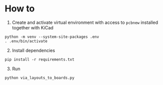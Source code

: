 # How to

1. Create and activate virtual environment with access to `pcbnew` installed
together with KiCad

```shell
python -m venv --system-site-packages .env
. .env/bin/activate
```

2. Install dependencies

```shell
pip install -r requirements.txt
```

3. Run

```
python via_layouts_to_boards.py
```
